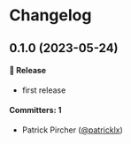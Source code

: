 # Changelog

## 0.1.0 (2023-05-24)

#### :rocket: Release
* first release

#### Committers: 1
- Patrick Pircher ([@patricklx](https://github.com/patricklx))
